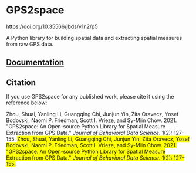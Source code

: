 # GPS2space 
https://doi.org/10.35566/jbds/v1n2/p5

A Python library for building spatial data and extracting spatial measures from raw GPS data.

## [Documentation](https://gps2space.readthedocs.io/en/latest/)

## Citation

If you use GPS2space for any published work, please cite it using the reference below:

Zhou, Shuai, Yanling Li, Guangqing Chi, Junjun Yin, Zita Oravecz, Yosef Bodovski, Naomi P. Friedman, Scott I. Vrieze, and Sy-Miin Chow. 2021. "GPS2space: An Open-source Python Library for Spatial Measure Extraction from GPS Data." *Journal of Behavioral Data Science*. 1(2): 127–155.
<span style="background-color: #FFFF00">Zhou, Shuai, Yanling Li, Guangqing Chi, Junjun Yin, Zita Oravecz, Yosef Bodovski, Naomi P. Friedman, Scott I. Vrieze, and Sy-Miin Chow. 2021. "GPS2space: An Open-source Python Library for Spatial Measure Extraction from GPS Data." *Journal of Behavioral Data Science*. 1(2): 127–155.</span>

